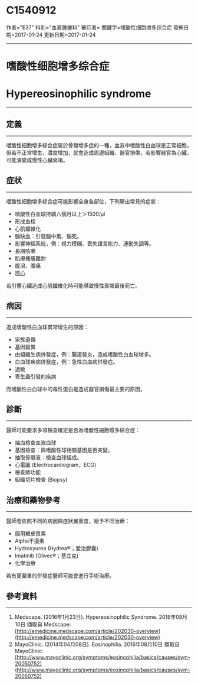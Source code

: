 # C1540912
作者="E37"
科別="血液腫瘤科"
審訂者=
關鍵字=嗜酸性细胞增多综合症
發佈日期=2017-01-24
更新日期=2017-01-24

----------
# 嗜酸性细胞增多综合症
# Hypereosinophilic syndrome
----------
## 定義
----------

嗜酸性細胞增多綜合症屬於骨髓增多症的一種，血液中嗜酸性白血球是正常細胞，但若不正常增生，濃度增加，就會造成周邊組織、器官損傷，若影響器官為心臟，可能演變成慢性心臟衰竭。

## 症狀
----------

嗜酸性細胞增多綜合症可能影響全身各部位，下列舉出常見的症狀：

- 嗜酸性白血球持續六個月以上＞1500/μl
- 形成血栓
- 心肌纖維化
- 腦缺血：引發腦中風、腦死。
- 影響神經系統，例：視力模糊、喪失語言能力、運動失調等。
- 長期咳嗽
- 肌膚搔癢難耐
- 腹瀉、腹痛
- [噁心](C0027497)

若引響心臟造成心肌纖維化時可能導致慢性衰竭最後死亡。

## 病因
----------

造成嗜酸性白血球異常增生的原因：

- 家族遺傳
- 基因變異
- 由組織生病併發症，例：腸道發炎，造成嗜酸性白血球增多。
- 白血球疾病併發症，例：急性白血病併發症。
- 過敏
- 寄生蟲引發的疾病

而嗜酸性白血球中的毒性蛋白是造成器官損傷最主要的原因。

## 診斷
----------

醫師可能要求多項檢查確定是否為嗜酸性細胞增多綜合症：

- 抽血檢查血液血球
- 基因檢查：與嗜酸性球相關基因是否突變。
- 抽取骨髓液：檢查血球組成。
- 心電圖 (Electrocardiogram，ECG)
- 檢查肺功能
- 組織切片檢查 (Biopsy)
## 治療和藥物參考
----------

醫師會依照不同的病因與症狀嚴重度，給予不同治療：

- 服用糖皮質素
- Alpha干擾素
- Hydroxyurea (Hydrea®；愛治膠囊)
- Imatinib (Glivec®；基立克)
- 化學治療

若有更嚴重的併發症醫師可能會進行手術治療。

## 參考資料
----------
1. Medscape. (2016年1月23日). Hypereosinophilic Syndrome. 2016年08月10日 擷取自 Medscape:
  [http://emedicine.medscape.com/article/202030-overview](http://emedicine.medscape.com/article/202030-overview)
2. MayoClinic. (2014年04月08日). Eosinophilia. 2016年08月10日 擷取自 MayoClinic:
  [http://www.mayoclinic.org/symptoms/eosinophilia/basics/causes/sym-20050752](http://www.mayoclinic.org/symptoms/eosinophilia/basics/causes/sym-20050752)

